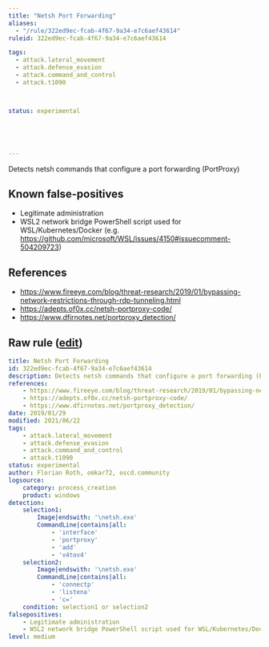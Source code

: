 ```yaml
---
title: "Netsh Port Forwarding"
aliases:
  - "/rule/322ed9ec-fcab-4f67-9a34-e7c6aef43614"
ruleid: 322ed9ec-fcab-4f67-9a34-e7c6aef43614

tags:
  - attack.lateral_movement
  - attack.defense_evasion
  - attack.command_and_control
  - attack.t1090



status: experimental





---
```


Detects netsh commands that configure a port forwarding (PortProxy)

<!--more-->


## Known false-positives

* Legitimate administration
* WSL2 network bridge PowerShell script used for WSL/Kubernetes/Docker (e.g. https://github.com/microsoft/WSL/issues/4150#issuecomment-504209723)



## References

* https://www.fireeye.com/blog/threat-research/2019/01/bypassing-network-restrictions-through-rdp-tunneling.html
* https://adepts.of0x.cc/netsh-portproxy-code/
* https://www.dfirnotes.net/portproxy_detection/


## Raw rule ([edit](https://github.com/SigmaHQ/sigma/edit/master/rules/windows/process_creation/proc_creation_win_netsh_port_fwd.yml))
```yaml
title: Netsh Port Forwarding
id: 322ed9ec-fcab-4f67-9a34-e7c6aef43614
description: Detects netsh commands that configure a port forwarding (PortProxy)
references:
    - https://www.fireeye.com/blog/threat-research/2019/01/bypassing-network-restrictions-through-rdp-tunneling.html
    - https://adepts.of0x.cc/netsh-portproxy-code/
    - https://www.dfirnotes.net/portproxy_detection/
date: 2019/01/29
modified: 2021/06/22
tags:
    - attack.lateral_movement
    - attack.defense_evasion
    - attack.command_and_control
    - attack.t1090
status: experimental
author: Florian Roth, omkar72, oscd.community
logsource:
    category: process_creation
    product: windows
detection:
    selection1:
        Image|endswith: '\netsh.exe'
        CommandLine|contains|all:
            - 'interface'
            - 'portproxy'
            - 'add'
            - 'v4tov4'
    selection2:
        Image|endswith: '\netsh.exe'
        CommandLine|contains|all:
            - 'connectp'
            - 'listena'
            - 'c='
    condition: selection1 or selection2
falsepositives:
    - Legitimate administration
    - WSL2 network bridge PowerShell script used for WSL/Kubernetes/Docker (e.g. https://github.com/microsoft/WSL/issues/4150#issuecomment-504209723)
level: medium

```
